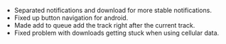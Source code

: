 - Separated notifications and download for more stable notifications.
- Fixed up button navigation for android.
- Made add to queue add the track right after the current track.
- Fixed problem with downloads getting stuck when using cellular data.
